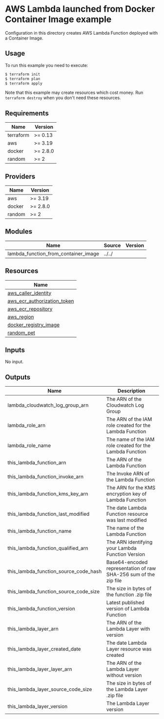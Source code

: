 # AWS Lambda launched from Docker Container Image example

Configuration in this directory creates AWS Lambda Function deployed with a Container Image.

## Usage

To run this example you need to execute:

```bash
$ terraform init
$ terraform plan
$ terraform apply
```

Note that this example may create resources which cost money. Run `terraform destroy` when you don't need these resources.

<!-- BEGINNING OF PRE-COMMIT-TERRAFORM DOCS HOOK -->
## Requirements

| Name | Version |
|------|---------|
| terraform | >= 0.13 |
| aws | >= 3.19 |
| docker | >= 2.8.0 |
| random | >= 2 |

## Providers

| Name | Version |
|------|---------|
| aws | >= 3.19 |
| docker | >= 2.8.0 |
| random | >= 2 |

## Modules

| Name | Source | Version |
|------|--------|---------|
| lambda_function_from_container_image | ../../ |  |

## Resources

| Name |
|------|
| [aws_caller_identity](https://registry.terraform.io/providers/hashicorp/aws/latest/docs/data-sources/caller_identity) |
| [aws_ecr_authorization_token](https://registry.terraform.io/providers/hashicorp/aws/latest/docs/data-sources/ecr_authorization_token) |
| [aws_ecr_repository](https://registry.terraform.io/providers/hashicorp/aws/latest/docs/resources/ecr_repository) |
| [aws_region](https://registry.terraform.io/providers/hashicorp/aws/latest/docs/data-sources/region) |
| [docker_registry_image](https://registry.terraform.io/providers/kreuzwerker/docker/latest/docs/resources/registry_image) |
| [random_pet](https://registry.terraform.io/providers/hashicorp/random/latest/docs/resources/pet) |

## Inputs

No input.

## Outputs

| Name | Description |
|------|-------------|
| lambda\_cloudwatch\_log\_group\_arn | The ARN of the Cloudwatch Log Group |
| lambda\_role\_arn | The ARN of the IAM role created for the Lambda Function |
| lambda\_role\_name | The name of the IAM role created for the Lambda Function |
| this\_lambda\_function\_arn | The ARN of the Lambda Function |
| this\_lambda\_function\_invoke\_arn | The Invoke ARN of the Lambda Function |
| this\_lambda\_function\_kms\_key\_arn | The ARN for the KMS encryption key of Lambda Function |
| this\_lambda\_function\_last\_modified | The date Lambda Function resource was last modified |
| this\_lambda\_function\_name | The name of the Lambda Function |
| this\_lambda\_function\_qualified\_arn | The ARN identifying your Lambda Function Version |
| this\_lambda\_function\_source\_code\_hash | Base64-encoded representation of raw SHA-256 sum of the zip file |
| this\_lambda\_function\_source\_code\_size | The size in bytes of the function .zip file |
| this\_lambda\_function\_version | Latest published version of Lambda Function |
| this\_lambda\_layer\_arn | The ARN of the Lambda Layer with version |
| this\_lambda\_layer\_created\_date | The date Lambda Layer resource was created |
| this\_lambda\_layer\_layer\_arn | The ARN of the Lambda Layer without version |
| this\_lambda\_layer\_source\_code\_size | The size in bytes of the Lambda Layer .zip file |
| this\_lambda\_layer\_version | The Lambda Layer version |
<!-- END OF PRE-COMMIT-TERRAFORM DOCS HOOK -->
